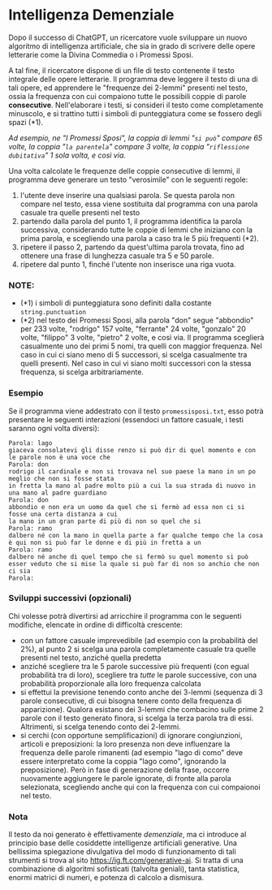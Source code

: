 # Intelligenza Demenziale

Dopo il successo di ChatGPT, un ricercatore vuole sviluppare un nuovo algoritmo di intelligenza artificiale, che sia in grado di scrivere delle opere letterarie come la Divina Commedia o i Promessi Sposi.

A tal fine, il ricercatore dispone di un file di testo contenente il testo integrale delle opere letterarie. Il programma deve leggere il testo di una di tali opere, ed apprendere le "frequenze dei 2-lemmi" presenti nel testo, ossia la frequenza con cui compaiono tutte le possibili coppie di parole **consecutive**.
Nell'elaborare i testi, si consideri il testo come completamente minuscolo, e si trattino tutti i simboli di punteggiatura come se fossero degli spazi (*1).

*Ad esempio, ne "I Promessi Sposi", la coppia di lemmi "`si può`" compare 65 volte, la coppia "`la parentela`" compare 3 volte, la coppia "`riflessione dubitativa`" 1 sola volta, e così via.*

Una volta calcolate le frequenze delle coppie consecutive di lemmi, il programma deve generare un testo "verosimile" con le seguenti regole:

 1.    l'utente deve inserire una qualsiasi parola. Se questa parola non compare nel testo, essa viene sostituita dal programma con una parola casuale tra quelle presenti nel testo
 2.   partendo dalla parola del punto 1, il programma identifica la parola successiva, considerando tutte le coppie di lemmi che iniziano con la prima parola, e scegliendo una parola a caso tra le 5 più frequenti (*2).
 3.   ripetere il passo 2, partendo da quest'ultima parola trovata, fino ad ottenere una frase di lunghezza casuale tra 5 e 50 parole.
 4.   ripetere dal punto 1, finché l'utente non inserisce una riga vuota.


### NOTE:

  -  (*1) i simboli di punteggiatura sono definiti dalla costante `string.punctuation`
  -  (*2) nel testo dei Promessi Sposi, alla parola "don" segue "abbondio" per 233 volte, "rodrigo" 157 volte, "ferrante" 24 volte, "gonzalo" 20 volte, "filippo" 3 volte, "pietro" 2 volte, e così via. Il programma sceglierà casualmente uno dei primi 5 nomi, tra quelli con maggior frequenza. Nel caso in cui ci siano meno di 5 successori, si scelga casualmente tra quelli presenti. Nel caso in cui vi siano molti successori con la stessa frequenza, si scelga arbitrariamente.

### Esempio


Se il programma viene addestrato con il testo `promessisposi.txt`, esso potrà presentare le seguenti interazioni (essendoci un fattore casuale, i testi saranno ogni volta diversi):

    Parola: lago
    giaceva consolatevi gli disse renzo si può dir di quel momento e con le parole non è una voce che 
    Parola: don
    rodrigo il cardinale e non si trovava nel suo paese la mano in un po meglio che non si fosse stata
    in fretta la mano al padre molto più a cui la sua strada di nuovo in una mano al padre guardiano
    Parola: don
    abbondio e non era un uomo da quel che si fermò ad essa non ci si fosse una certa distanza a cui
    la mano in un gran parte di più di non so quel che si 
    Parola: ramo
    dalbero né con la mano in quella parte a far qualche tempo che la cosa è qui non si può far le donne e di più in fretta a un 
    Parola: ramo
    dalbero né anche di quel tempo che si fermò su quel momento si può esser veduto che si mise la quale si può far di non so anchio che non ci sia 
    Parola:



### Sviluppi successivi (opzionali)

Chi volesse potrà divertirsi ad arricchire il programma con le seguenti modifiche, elencate in ordine di difficoltà crescente:

 -   con un fattore casuale imprevedibile (ad esempio con la probabilità del 2%), al punto 2 si scelga una parola completamente casuale tra quelle presenti nel testo, anziché quella predetta
 -   anziché scegliere tra le 5 parole successive più frequenti (con egual probabilità tra di loro), scegliere tra *tutte* le parole successive, con una probabilità proporzionale alla loro frequenza calcolata
 -   si effettui la previsione tenendo conto anche dei 3-lemmi (sequenza di 3 parole consecutive, di cui bisogna tenere conto della frequenza di apparizione). Qualora esistano dei 3-lemmi che combacino sulle prime 2 parole con il testo generato finora, si scelga la terza parola tra di essi. Altrimenti, si scelga tenendo conto dei 2-lemmi.
 -  si cerchi (con opportune semplificazioni) di ignorare congiunzioni, articoli e preposizioni: la loro presenza non deve influenzare la frequenza delle parole rimanenti (ad esempio "lago di como" deve essere interpretato come la coppia "lago como", ignorando la preposizione). Però in fase di generazione della frase, occorre nuovamente aggiungere le parole ignorate, di fronte alla parola selezionata, scegliendo anche qui con la frequenza con cui compaionoi nel testo.

### Nota
Il testo da noi generato è effettivamente *demenziale*, ma ci introduce al principio base delle cosiddette intelligenze artificiali generative. Una bellissima spiegazione divulgativa del modo di funzionamento di tali strumenti si trova al sito https://ig.ft.com/generative-ai. Si tratta di una combinazione di algoritmi sofisticati (talvolta geniali), tanta statistica, enormi matrici di numeri, e potenza di calcolo a dismisura.

